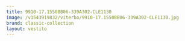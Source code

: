```yaml
---
title: 9910-17.15508B06-339A302-CLE1130
image: /v1543919832/viterbo/9910-17.15508B06-339A302-CLE1130.jpg
brand: classic-collection
layout: vestito
---
```


